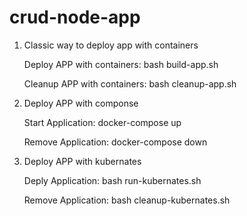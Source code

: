 # crud-node-app

1. Classic way to deploy app with containers

      Deploy APP with containers: bash build-app.sh 
      
      Cleanup APP with containers: bash cleanup-app.sh 
   
2. Deploy APP with componse

      Start Application: docker-compose up
      
      Remove Application: docker-compose down
  
2. Deploy APP with kubernates

      Deply Application: bash run-kubernates.sh
      
      Remove Application: bash cleanup-kubernates.sh
